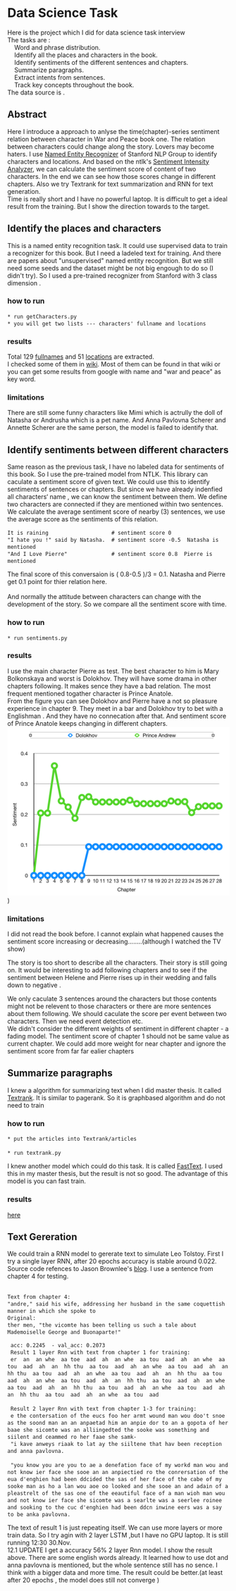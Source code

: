 # Data Science Task

Here is the project which I did for data science task interview<br />
The tasks are :<br />
   &nbsp; &nbsp; Word and phrase distribution.<br />
    &nbsp; &nbsp; Identify all the places and characters in the book.<br />
    &nbsp; &nbsp; Identify sentiments of the different sentences and chapters.<br />
    &nbsp; &nbsp; Summarize paragraphs.<br />
    &nbsp; &nbsp; Extract intents from sentences.<br />
    &nbsp; &nbsp; Track key concepts throughout the book.<br />
The data source is [<War and Peace book one>](https://en.wikisource.org/wiki/War_and_Peace/Book_One) .

## Abstract
Here I introduce a approach to anlyse the time(chapter)-series sentiment relation between character in War and Peace book one. The relation between characters could change along the story. Lovers may become haters. I use [Named Entity Recognizer](https://nlp.stanford.edu/software/CRF-NER.shtml) of Stanford NLP Group to identify characters and locations. And based on the ntlk's [Sentiment Intensity Analyzer](https://www.nltk.org/api/nltk.sentiment.html), we can calculate the sentiment score of content of two characters. In the end we can see how those scores change in different chapters. Also we try Textrank for text summarization and RNN for text generation.<br />
Time is really short and I have no powerful laptop. It is difficult to get a ideal result from the training. But I show the direction towards to the target.


## Identify the places and characters

This is a named entity recognition task. It could use supervised data to train a recognizer for this book. But I need a ladeled text for training. And there are papers about "unsupervised" named entity recognition. But we still need some seeds and the dataset might be not big engough to do so (I didn't try). So I used a pre-trained recognizer from Stanford with 3 class dimension .
### how to run
```
* run getCharacters.py
* you will get two lists --- characters' fullname and locations
 ```



### results
Total 129 [fullnames](https://github.com/licheng5625/data-science-task/blob/master/characts.txt) and 51 [locations](https://github.com/licheng5625/data-science-task/blob/master/locations.txt) are extracted.<br />
I checked some of them in [wiki](https://en.wikipedia.org/wiki/List_of_War_and_Peace_characters). Most of them can be found in that wiki or you can get some results from google with name and "war and peace" as key word.<br />

### limitations
There are still some funny characters like Mimi which is actrully the doll of Natasha or Andrusha which is a pet name.
And Anna Pavlovna Scherer and Annette Scherer are the same person, the model is failed to identify that.

## Identify sentiments between different characters
Same reason as the previous task, I have no labeled data for sentiments of this book. So I use the pre-trained model from NTLK. This library can caculate a sentiment score of given text. We could use this to identify sentiments of sentences or chapters. But since we have already indenfied all characters‘ name , we can know the sentiment between them. We define two characters are connected if they are mentioned within two sentences. We calculate the average sentiment score of nearby (3) sentences, we use the average score as the sentiments of this relation.
```
It is raining                    # sentiment score 0
"I hate you !" said by Natasha.  # sentiment score -0.5  Natasha is mentioned
"And I Love Pierre"              # sentiment score 0.8  Pierre is mentioned
```
The final score of this conversaion is ( 0.8-0.5 )/3 = 0.1. Natasha and Pierre get 0.1 point for thier relation here.<br />
<br />
And normally the attitude between characters can change with the development of the story. So we compare all the sentiment score with time.<br />
### how to run
```
* run sentiments.py

```
### results
I use the main character Pierre as test.  The best character to him is Mary Bolkonskaya and worst is Dolokhov. They will have some drama in other chapters following. It makes sence they have a bad relation. The most frequent mentioned togather character is Prince Anatole.<br />
From the figure you can see Dolokhov and Pierre have a not so pleasure experience in chapter 9. They meet in a bar and Dolokhov try to bet with a Englishman . And they have no connecation after that. And sentiment score of Prince Anatole keeps changing in different chapters.<br />
![figure](https://github.com/licheng5625/data-science-task/blob/master/result.png) )

### limitations
I did not read the book before. I cannot explain what happened causes the sentiment score increasing or decreasing........(although I watched the TV show)

The story is too short to describe all the characters. Their story is still going on. It would be interesting to add following chapters and to see if the sentiment between Helene and Pierre rises up in their wedding and falls down to negative .<br />

We only caculate 3 sentences around the characters but those contents might not be relevent to those characters or there are more sentences about them following. We should caculate the score per event between two characters. Then we need event detection etc.<br />
We didn't consider the different weights of sentiment in different chapter - a fading model. The sentiment score of chapter 1 should not be same value as current chapter. We could add more weight for near chapter and ignore the sentiment score from far far ealier chapters<br />

## Summarize paragraphs
I knew a algorithm for summarizing text when I did master thesis. It called [Textrank]( https://web.eecs.umich.edu/~mihalcea/papers/mihalcea.emnlp04.pdf). It is similar to pagerank. So it is graphbased algorithm and do not need to train<br />

### how to run
```
* put the articles into Textrank/articles

* run textrank.py

```
I knew another model which could do this task. It is called [FastText](https://github.com/facebookresearch/fastText/tree/master/python). I used this in my master thesis, but the result is not so good. The advantage of this model is you can fast train.
### results
[here](https://github.com/licheng5625/data-science-task/tree/master/TextRank/summaries)


## Text Gereration
 We could train a RNN model to gererate text to simulate Leo Tolstoy. First I try a single layer RNN, after 20 epochs accuracy is stable around 0.022. Source code refences to Jason Brownlee's [blog](https://machinelearningmastery.com/text-generation-lstm-recurrent-neural-networks-python-keras/). I use a sentence from chapter 4 for testing.
 ```
 
 Text from chapter 4:
 "andre," said his wife, addressing her husband in the same coquettish manner in which she spoke to
 Original:
 ther men, "the vicomte has been telling us such a tale about Mademoiselle George and Buonaparte!"
 ```
```
 acc: 0.2245  - val_acc: 0.2073
 Result 1 layer Rnn with text from chapter 1 for training:
 er  an  an whe  aa toe  aad  ah  an whe  aa tou  aad  ah  an whe  aa tou  aad  ah  an  hh thu  aa tou  aad  ah  an whe  aa tou  aad  ah  an  hh thu  aa tou  aad  ah  an whe  aa tou  aad  ah  an  hh thu  aa tou  aad  ah  an whe  aa tou  aad  ah  an  hh thu  aa tou  aad  ah  an whe  aa tou  aad  ah  an  hh thu  aa tou  aad  ah  an whe  aa tou  aad  ah  an  hh thu  aa tou  aad  ah  an whe  aa tou  aad
 
 Result 2 layer Rnn with text from chapter 1-3 for training:
 e the contersation of the eucs foo her armt wound man wou doo't snoe as the soond man an an anpaetad him an anpie dor to an a gopota of her baae she sicomte was an alliingedted the sooke was something and siilent and ceammed ro her faae she samk-
 "i kave anweys riaak to lat ay the siiltene that hav been reception and anna pavlovna.
 
 "you know you are you to ae a denefation face of my workd man wou and not know ier face she sooe an an anpiectied ro the conrersation of the eua d'enghien had been ddcided the sas of her face of the cabe of my sooke man as ho a lan wou aoe oo looked and she sooe an and adain of a pleastrelt of the sas one of the eeautiful face of a man wioh man wou and not know ier face she sicomte was a searlte was a seerlee roinee and sooking to the cuc d'enghien had been ddcn inwine eers was a say to be anka pavlovna.

 ```
 The text of result 1 is just repeating itself. We can use more layers or more train data. So I try agin with 2 layer LSTM ,but I have no GPU laptop. It is still running 12:30 30.Nov.<br />
 12.1 UPDATE  I get a accuracy 56% 2 layer Rnn model. I show the result above. There are some english words already.  It learned how to use dot and anna pavlovna is mentioned, but the whole sentence still has no sence. I think with a bigger data and more time. The result could be better.(at least after 20 epochs , the model does still not converge )


 
